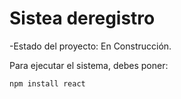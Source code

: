 <h1> Sistea deregistro</h1>

-Estado del proyecto: En Construcción.

Para ejecutar el sistema, debes poner:

```npm install react```
